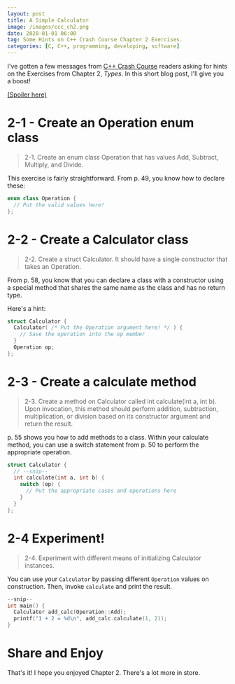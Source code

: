 ```yaml
---
layout: post
title: A Simple Calculator
image: /images/ccc_ch2.png
date: 2020-01-01 06:00
tag: Some Hints on C++ Crash Course Chapter 2 Exercises.
categories: [C, C++, programming, developing, software]
---
```


I've gotten a few messages from [C++ Crash Course](https://ccc.codes) readers asking for hints on the Exercises from Chapter 2, _Types_. In this short blog post, I'll give you a boost!


[(Spoiler here)](https://wandbox.org/permlink/frISpYGld0oAYb49)

# 2-1 - Create an Operation enum class

> 2-1. Create an enum class Operation that has values Add, Subtract, Multiply,
and Divide.

This exercise is fairly straightforward. From p. 49, you know how to declare these:

```cpp
enum class Operation {
  // Put the valid values here!
};
```

# 2-2 - Create a Calculator class

> 2-2. Create a struct Calculator. It should have a single constructor that takes an Operation.

From p. 58, you know that you can declare a class with a constructor using a special method that shares the same name as the class and has no return type.

Here's a hint:

```cpp
struct Calculator {
  Calculator( /* Put the Operation argument here! */ ) {
    // Save the operation into the op member
  }
  Operation op;
};
```

# 2-3 - Create a calculate method

> 2-3. Create a method on Calculator called int calculate(int a, int b). Upon invocation, this method should perform addition, subtraction, multiplication, or division based on its constructor argument and return the result.

p. 55 shows you how to add methods to a class. Within your calculate method, you can use a switch statement from p. 50 to perform the appropriate operation.

```cpp
struct Calculator {
  // --snip--
  int calculate(int a, int b) {
    switch (op) {
      // Put the appropriate cases and operations here
    }
  }
};
```

# 2-4 Experiment!

> 2-4. Experiment with different means of initializing Calculator instances.

You can use your `Calculator` by passing different `Operation` values on construction. Then, invoke `calculate` and print the result.

```cpp
--snip--
int main() {
  Calculator add_calc(Operation::Add);
  printf("1 + 2 = %d\n", add_calc.calculate(1, 2));
}
```

# Share and Enjoy

That's it! I hope you enjoyed Chapter 2. There's a lot more in store.
